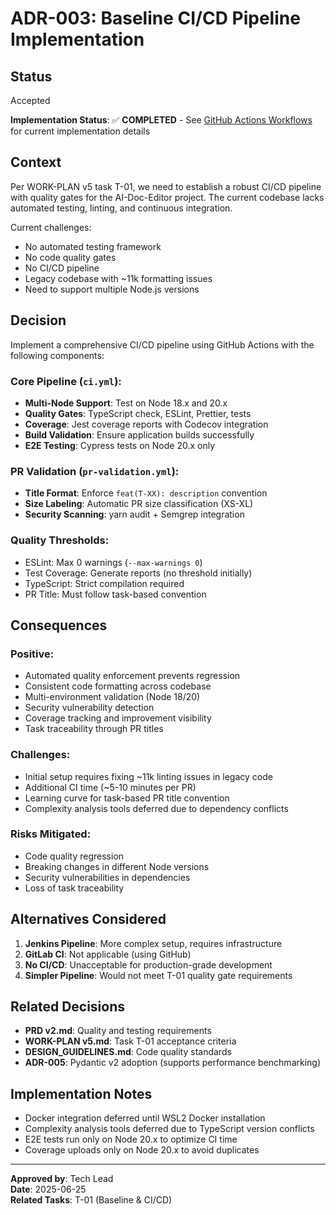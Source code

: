 # ADR-003: Baseline CI/CD Pipeline Implementation

## Status

Accepted

**Implementation Status**: ✅ **COMPLETED** - See [GitHub Actions Workflows](../../../.github/workflows/README.md) for current implementation details

## Context

Per WORK-PLAN v5 task T-01, we need to establish a robust CI/CD pipeline with quality gates for the AI-Doc-Editor project. The current codebase lacks automated testing, linting, and continuous integration.

Current challenges:

- No automated testing framework
- No code quality gates
- No CI/CD pipeline
- Legacy codebase with ~11k formatting issues
- Need to support multiple Node.js versions

## Decision

Implement a comprehensive CI/CD pipeline using GitHub Actions with the following components:

### Core Pipeline (`ci.yml`):

- **Multi-Node Support**: Test on Node 18.x and 20.x
- **Quality Gates**: TypeScript check, ESLint, Prettier, tests
- **Coverage**: Jest coverage reports with Codecov integration
- **Build Validation**: Ensure application builds successfully
- **E2E Testing**: Cypress tests on Node 20.x only

### PR Validation (`pr-validation.yml`):

- **Title Format**: Enforce `feat(T-XX): description` convention
- **Size Labeling**: Automatic PR size classification (XS-XL)
- **Security Scanning**: yarn audit + Semgrep integration

### Quality Thresholds:

- ESLint: Max 0 warnings (`--max-warnings 0`)
- Test Coverage: Generate reports (no threshold initially)
- TypeScript: Strict compilation required
- PR Title: Must follow task-based convention

## Consequences

### Positive:

- Automated quality enforcement prevents regression
- Consistent code formatting across codebase
- Multi-environment validation (Node 18/20)
- Security vulnerability detection
- Coverage tracking and improvement visibility
- Task traceability through PR titles

### Challenges:

- Initial setup requires fixing ~11k linting issues in legacy code
- Additional CI time (~5-10 minutes per PR)
- Learning curve for task-based PR title convention
- Complexity analysis tools deferred due to dependency conflicts

### Risks Mitigated:

- Code quality regression
- Breaking changes in different Node versions
- Security vulnerabilities in dependencies
- Loss of task traceability

## Alternatives Considered

1. **Jenkins Pipeline**: More complex setup, requires infrastructure
2. **GitLab CI**: Not applicable (using GitHub)
3. **No CI/CD**: Unacceptable for production-grade development
4. **Simpler Pipeline**: Would not meet T-01 quality gate requirements

## Related Decisions

- **PRD v2.md**: Quality and testing requirements
- **WORK-PLAN v5.md**: Task T-01 acceptance criteria
- **DESIGN_GUIDELINES.md**: Code quality standards
- **ADR-005**: Pydantic v2 adoption (supports performance benchmarking)

## Implementation Notes

- Docker integration deferred until WSL2 Docker installation
- Complexity analysis tools deferred due to TypeScript version conflicts
- E2E tests run only on Node 20.x to optimize CI time
- Coverage uploads only on Node 20.x to avoid duplicates

---

**Approved by**: Tech Lead  
**Date**: 2025-06-25  
**Related Tasks**: T-01 (Baseline & CI/CD)
